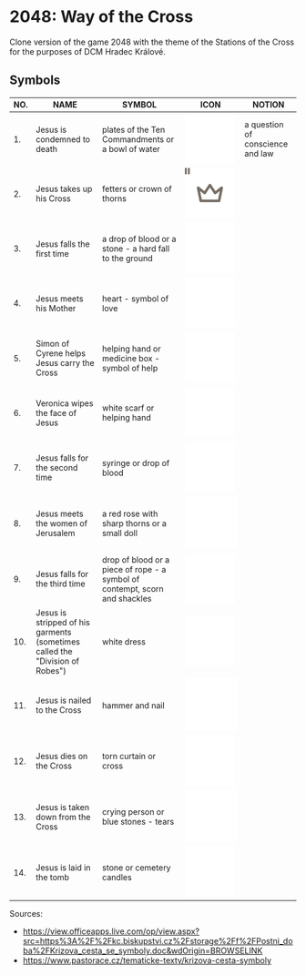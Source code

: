 # 2048: Way of the Cross

Clone version of the game 2048 with the theme of the Stations of the Cross for the purposes of DCM Hradec Králové.

## Symbols

| NO. | NAME                                                                         | SYMBOL                                                                      | ICON              | NOTION                           |
| --- | ---------------------------------------------------------------------------- | --------------------------------------------------------------------------- | ----------------- | -------------------------------- |
| 1.  | Jesus is condemned to death                                                  | plates of the Ten Commandments or a bowl of water                           | ![](icons/01.svg) | a question of conscience and law |
| 2.  | Jesus takes up his Cross                                                     | fetters or crown of thorns                                                  | ![](icons/02.svg) |                                  |
| 3.  | Jesus falls the first time                                                   | a drop of blood or a stone - a hard fall to the ground                      | ![](icons/03.svg) |                                  |
| 4.  | Jesus meets his Mother                                                       | heart - symbol of love                                                      | ![](icons/04.svg) |                                  |
| 5.  | Simon of Cyrene helps Jesus carry the Cross                                  | helping hand or medicine box - symbol of help                               | ![](icons/05.svg) |                                  |
| 6.  | Veronica wipes the face of Jesus                                             | white scarf or helping hand                                                 | ![](icons/06.svg) |                                  |
| 7.  | Jesus falls for the second time                                              | syringe or drop of blood                                                    | ![](icons/07.svg) |                                  |
| 8.  | Jesus meets the women of Jerusalem                                           | a red rose with sharp thorns or a small doll                                | ![](icons/08.svg) |                                  |
| 9.  | Jesus falls for the third time                                               | drop of blood or a piece of rope - a symbol of contempt, scorn and shackles | ![](icons/09.svg) |                                  |
| 10. | Jesus is stripped of his garments (sometimes called the "Division of Robes") | white dress                                                                 | ![](icons/10.svg) |                                  |
| 11. | Jesus is nailed to the Cross                                                 | hammer and nail                                                             | ![](icons/11.svg) |                                  |
| 12. | Jesus dies on the Cross                                                      | torn curtain or cross                                                       | ![](icons/12.svg) |                                  |
| 13. | Jesus is taken down from the Cross                                           | crying person or blue stones - tears                                        | ![](icons/13.svg) |                                  |
| 14. | Jesus is laid in the tomb                                                    | stone or cemetery candles                                                   | ![](icons/14.svg) |                                  |

Sources:
- https://view.officeapps.live.com/op/view.aspx?src=https%3A%2F%2Fkc.biskupstvi.cz%2Fstorage%2Ff%2FPostni_doba%2FKrizova_cesta_se_symboly.doc&wdOrigin=BROWSELINK
- https://www.pastorace.cz/tematicke-texty/krizova-cesta-symboly